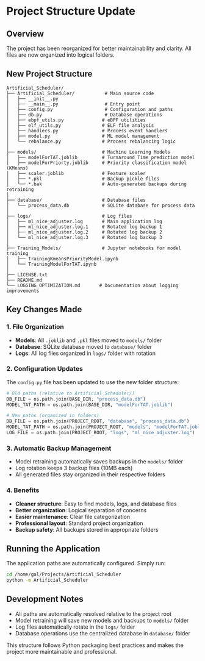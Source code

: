 # Project Structure Update

## Overview

The project has been reorganized for better maintainability and clarity. All files are now organized into logical folders.

## New Project Structure

```
Artificial_Scheduler/
├── Artificial_Scheduler/           # Main source code
│   ├── __init__.py
│   ├── __main__.py                 # Entry point
│   ├── config.py                   # Configuration and paths
│   ├── db.py                       # Database operations
│   ├── ebpf_utils.py              # eBPF utilities
│   ├── elf_utils.py               # ELF file analysis
│   ├── handlers.py                # Process event handlers
│   ├── model.py                   # ML model management
│   └── rebalance.py               # Process rebalancing logic
│
├── models/                        # Machine Learning Models
│   ├── modelForTAT.joblib         # Turnaround Time prediction model
│   ├── modelForPriorty.joblib     # Priority classification model (KMeans)
│   ├── scaler.joblib              # Feature scaler
│   ├── *.pkl                      # Backup pickle files
│   └── *.bak                      # Auto-generated backups during retraining
│
├── database/                      # Database files
│   └── process_data.db            # SQLite database for process data
│
├── logs/                          # Log files
│   ├── ml_nice_adjuster.log       # Main application log
│   ├── ml_nice_adjuster.log.1     # Rotated log backup 1
│   ├── ml_nice_adjuster.log.2     # Rotated log backup 2
│   └── ml_nice_adjuster.log.3     # Rotated log backup 3
│
├── Training_Models/               # Jupyter notebooks for model training
│   ├── TrainingKmeansPriorityModel.ipynb
│   └── TrainingModelForTAT.ipynb
│
├── LICENSE.txt
├── README.md
└── LOGGING_OPTIMIZATION.md       # Documentation about logging improvements
```

## Key Changes Made

### 1. **File Organization**

- **Models**: All `.joblib` and `.pkl` files moved to `models/` folder
- **Database**: SQLite database moved to `database/` folder
- **Logs**: All log files organized in `logs/` folder with rotation

### 2. **Configuration Updates**

The `config.py` file has been updated to use the new folder structure:

```python
# Old paths (relative to Artificial_Scheduler/)
DB_FILE = os.path.join(BASE_DIR, "process_data.db")
MODEL_TAT_PATH = os.path.join(BASE_DIR, "modelForTAT.joblib")

# New paths (organized in folders)
DB_FILE = os.path.join(PROJECT_ROOT, "database", "process_data.db")
MODEL_TAT_PATH = os.path.join(PROJECT_ROOT, "models", "modelForTAT.joblib")
LOG_FILE = os.path.join(PROJECT_ROOT, "logs", "ml_nice_adjuster.log")
```

### 3. **Automatic Backup Management**

- Model retraining automatically saves backups in the `models/` folder
- Log rotation keeps 3 backup files (10MB each)
- All generated files stay organized in their respective folders

### 4. **Benefits**

- **Cleaner structure**: Easy to find models, logs, and database files
- **Better organization**: Logical separation of concerns
- **Easier maintenance**: Clear file categorization
- **Professional layout**: Standard project organization
- **Backup safety**: All backups stored in appropriate folders

## Running the Application

The application paths are automatically configured. Simply run:

```bash
cd /home/gal/Projects/Artificial_Scheduler
python -m Artificial_Scheduler
```

## Development Notes

- All paths are automatically resolved relative to the project root
- Model retraining will save new models and backups to `models/` folder
- Log files automatically rotate in the `logs/` folder
- Database operations use the centralized database in `database/` folder

This structure follows Python packaging best practices and makes the project more maintainable and professional.
